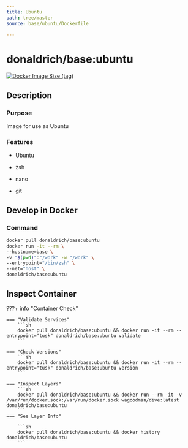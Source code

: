 ```yaml
---
title: Ubuntu
path: tree/master
source: base/ubuntu/Dockerfile

---
```


# donaldrich/base:ubuntu

[![Docker Image Size (tag)](https://img.shields.io/docker/image-size/donaldrich/base/ubuntu?color=blue&label=size&logo=docker&style=flat-square)](https://hub.docker.com/r/donaldrich/base/ubuntu)

## Description

### Purpose

Image for use as Ubuntu

### Features

* Ubuntu

* zsh

* nano

* git

## Develop in Docker

### Command

```sh
docker pull donaldrich/base:ubuntu
docker run -it --rm \
--hostname=base \
-v "$(pwd)":"/work" -w "/work" \
--entrypoint="/bin/zsh" \
--net="host" \
donaldrich/base:ubuntu
```

## Inspect Container

???+ info "Container Check"

    === "Validate Services"
        ```sh
        docker pull donaldrich/base:ubuntu && docker run -it --rm --entrypoint="tusk" donaldrich/base:ubuntu validate
        ```

    === "Check Versions"
        ```sh
        docker pull donaldrich/base:ubuntu && docker run -it --rm --entrypoint="tusk" donaldrich/base:ubuntu version
        ```

    === "Inspect Layers"
        ```sh
        docker pull donaldrich/base:ubuntu && docker run --rm -it -v /var/run/docker.sock:/var/run/docker.sock wagoodman/dive:latest donaldrich/base:ubuntu
        ```
    === "See Layer Info"

        ```sh
        docker pull donaldrich/base:ubuntu && docker history donaldrich/base:ubuntu
        ```
